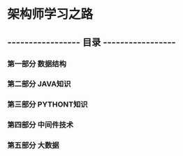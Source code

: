 # 架构师学习之路

## -----------------   目录    -----------------
### 第一部分 数据结构
### 第二部分 JAVA知识
### 第三部分 PYTHONT知识
### 第四部分 中间件技术
### 第五部分 大数据
